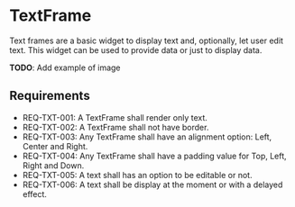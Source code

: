 # TextFrame

Text frames are a basic widget to display text and, optionally, let user edit text. This
widget can be used to provide data or just to display data.

**TODO**: Add example of image

## Requirements

* REQ-TXT-001: A TextFrame shall render only text.
* REQ-TXT-002: A TextFrame shall not have border.
* REQ-TXT-003: Any TextFrame shall have an alignment option: Left, Center and Right.
* REQ-TXT-004: Any TextFrame shall have a padding value for Top, Left, Right and Down.
* REQ-TXT-005: A text shall has an option to be editable or not.
* REQ-TXT-006: A text shall be display at the moment or with a delayed effect.
